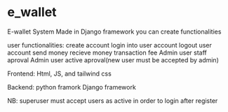 # e_wallet
E-wallet System Made in Django framework
you can create functionalities

user functionalities:
    create account
    login into user account
    logout user account
    send money
    recieve money
    transaction fee
    Admin user staff aproval
    Admin user active aproval(new user must be accepted by admin)

Frontend:
Html, JS, and tailwind css

Backend:
python framork Django framework

NB: superuser must accept users as active in order to login after register

